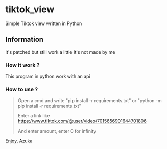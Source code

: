 # tiktok_view
Simple Tiktok view written in Python

## Information

It's patched but still work a little 
It's not made by me

### How it  work ?

This program in python work with an api

### How to use ?

> Open a cmd and write "pip install -r requirements.txt" or "python -m pip install -r requirements.txt"
>
> Enter a link like https://www.tiktok.com/@user/video/7015656901644701806
>
> And  enter amount, enter 0 for infinity

Enjoy, Azuka
